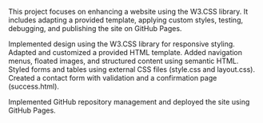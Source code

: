 This project focuses on enhancing a website using the W3.CSS library. It includes adapting a provided template, applying custom styles, testing, debugging, and publishing the site on GitHub Pages.

Implemented design using the W3.CSS library for responsive styling.
Adapted and customized a provided HTML template.
Added navigation menus, floated images, and structured content using semantic HTML.
Styled forms and tables using external CSS files (style.css and layout.css).
Created a contact form with validation and a confirmation page (success.html).

Implemented GitHub repository management and deployed the site using GitHub Pages.